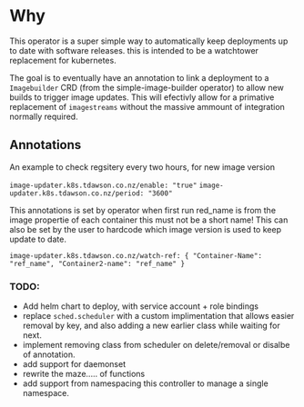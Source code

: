 # Why
This operator is a super simple way to automatically keep deployments up to date with software releases. this is intended to be a watchtower replacement for kubernetes.

The goal is to eventually have an annotation to link a deployment to a `Imagebuilder` CRD (from the simple-image-builder operator)  to allow new builds to trigger image updates. This will efectivly allow for a primative replacement of `imagestreams` without the massive ammount of integration normally required.

## Annotations
An example to check regsitery every two hours, for new image version

`image-updater.k8s.tdawson.co.nz/enable: "true"`
`image-updater.k8s.tdawson.co.nz/period: "3600"` 



This annotations is set by operator when first run  red_name is from the image propertie of each container this must not be a short name!
This can also be set by the user to hardcode which image version is used to keep update to date.

`image-updater.k8s.tdawson.co.nz/watch-ref: { "Container-Name": "ref_name", "Container2-name": "ref_name" }`


### TODO:

- Add helm chart to deploy, with service account + role bindings
- replace `sched.scheduler` with a custom implimentation that allows easier removal by key, and also adding a new earlier class while waiting for next.
- implement removing class from scheduler on delete/removal or disalbe of annotation.
- add support for daemonset
- rewrite the maze..... of functions
- add support from namespacing this controller to manage a single namespace.
